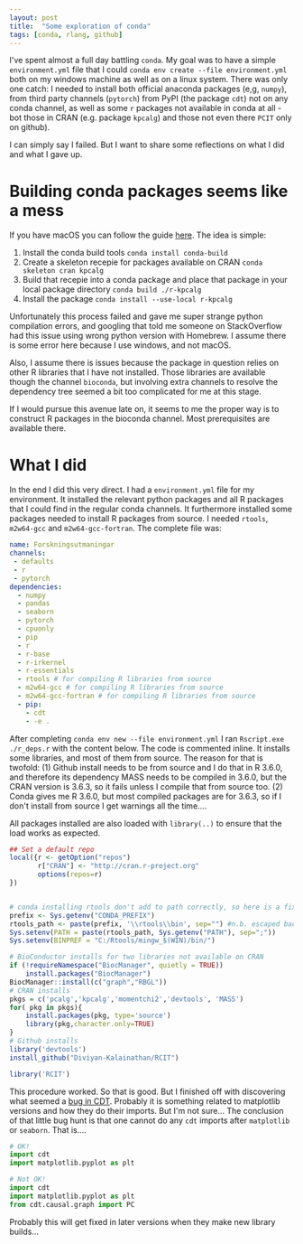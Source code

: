 ```yaml
---
layout: post
title:  "Some exploration of conda"
tags: [conda, rlang, github]
---
```



I've spent almost a full day battling `conda`. My goal was to have a simple `environment.yml` file that I could `conda env create --file environment.yml` both on my windows machine as well as on a linux system. There was only one catch: I needed to install both official anaconda packages (e,g, `numpy`), from third party channels (`pytorch`) from PyPI (the package `cdt`) not on any conda channel, as well as some `r` packages not available in conda at all - bot those in CRAN (e.g. package `kpcalg`) and those not even there `PCIT` only on github).

I can simply say I failed. But I want to share some reflections on what I did and what I gave up.

# Building conda packages seems like a mess
If you have macOS you can follow the guide [here](https://docs.conda.io/projects/conda-build/en/latest/user-guide/tutorials/build-r-pkgs.html). The idea is simple:

1. Install the conda build tools `conda install conda-build`
1. Create a skeleton recepie for packages available on CRAN `conda skeleton cran kpcalg`
1. Build that recepie into a conda package and place that package in your local package directory `conda build ./r-kpcalg`
1. Install the package `conda install --use-local r-kpcalg`

Unfortunately this process failed and gave me super strange python compilation errors, and googling that told me someone on StackOverflow had this issue using wrong python version with Homebrew. I assume there is some error here because I use windows, and not macOS.

Also, I assume there is issues because the package in question relies on other R libraries that I have not installed. Those libraries are available though the channel `bioconda`, but involving extra channels to resolve the dependency tree seemed a bit too complicated for me at this stage.

If I would pursue this avenue late on, it seems to me the proper way is to construct R packages in the bioconda channel. Most prerequisites are available there.

# What I did
In the end I did this very direct. I had a `environment.yml` file for my environment. It installed the relevant python packages and all R packages that I could find in the regular conda channels. It furthermore installed some packages needed to install R packages from source. I needed `rtools`, `m2w64-gcc` and `m2w64-gcc-fortran`. The complete file was:

~~~yaml
name: Forskningsutmaningar
channels:
 - defaults
 - r
 - pytorch
dependencies:
  - numpy
  - pandas
  - seaborn
  - pytorch
  - cpuonly
  - pip
  - r
  - r-base
  - r-irkernel
  - r-essentials
  - rtools # for compiling R libraries from source
  - m2w64-gcc # for compiling R libraries from source
  - m2w64-gcc-fortran # for compiling R libraries from source
  - pip:
    - cdt
    - -e .
~~~

After completing `conda env new --file environment.yml` I ran `Rscript.exe ./r_deps.r` with the content below.
The code is commented inline. It installs some libraries, and most of them from source.
The reason for that is twofold: 
(1) Github install needs to be from source and I do that in R 3.6.0, and therefore its dependency MASS needs to be compiled in 3.6.0, but the CRAN version is 3.6.3, so it fails unless I compile that from source too.
(2) Conda gives me R 3.6.0, but most compiled packages are for 3.6.3, so if I don't install from source I get warnings all the time.... 

All packages installed are also loaded with `library(..)` to ensure that the load works as expected.

~~~r
## Set a default repo
local({r <- getOption("repos")
       r["CRAN"] <- "http://cran.r-project.org" 
       options(repos=r)
})


# conda installing rtools don't add to path correctly, so here is a fix for that.
prefix <- Sys.getenv("CONDA_PREFIX")
rtools_path <- paste(prefix, '\\rtools\\bin', sep="") #n.b. escaped backslashes in windows...
Sys.setenv(PATH = paste(rtools_path, Sys.getenv("PATH"), sep=";"))
Sys.setenv(BINPREF = "C:/Rtools/mingw_$(WIN)/bin/")

# BioConductor installs for two libraries not available on CRAN
if (!requireNamespace("BiocManager", quietly = TRUE))
    install.packages("BiocManager")
BiocManager::install(c("graph","RBGL"))
# CRAN installs
pkgs = c('pcalg','kpcalg','momentchi2','devtools', 'MASS')
for( pkg in pkgs){ 
    install.packages(pkg, type='source')
    library(pkg,character.only=TRUE)
}
# Github installs
library('devtools')
install_github("Diviyan-Kalainathan/RCIT")

library('RCIT')
~~~

This procedure worked. So that is good. But I finished off with discovering what seemed a [bug in CDT](https://github.com/FenTechSolutions/CausalDiscoveryToolbox/issues/93).
Probably it is something related to matplotlib versions and how they do their imports. But I'm not sure... The conclusion of that little bug hunt is that one cannot do any `cdt` imports after `matplotlib` or `seaborn`. That is....

~~~python
# OK!
import cdt
import matplotlib.pyplot as plt
~~~

~~~python
# Not OK!
import cdt
import matplotlib.pyplot as plt
from cdt.causal.graph import PC
~~~

Probably this will get fixed in later versions when they make new library builds...